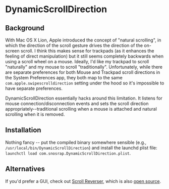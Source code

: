 # DynamicScrollDirection 

## Background

With Mac OS X Lion, Apple introduced the concept of "natural scrolling", in which the direction of the scroll gesture drives the direction of the on-screen scroll. I think this makes sense for trackpads (as it enhances the feeling of direct manipulation) but it still seems completely backwards when using a scroll wheel on a mouse. Ideally, I'd like my trackpad to scroll "naturally" and my mouse to scroll "traditionally". Unfortunately, while there are separate preferences for both Mouse and Trackpad scroll directions in the System Preferences app, they both map to the same `com.apple.swipescrolldirection` setting under the hood so it's impossible to have separate preferences.

DynamicScrollDirection essentially hacks around this limitation. It listens for mouse connection/disconnection events and sets the scroll direction appropriately--traditional scrolling when a mouse is attached and natural scrolling when it is removed.

## Installation

Nothing fancy -- put the compiled binary somewhere sensible (e.g., `/usr/local/bin/DynamicScrollDirection`) and install the launchd plist file: `launchctl load com.snosrap.DynamicScrollDirection.plist`.

## Alternatives

If you'd prefer a GUI, check out [Scroll Reverser](https://pilotmoon.com/scrollreverser/), which is also [open source](https://github.com/pilotmoon/Scroll-Reverser).